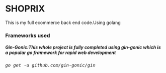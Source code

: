 # SHOPRIX
This is my full ecommerce back end code.Using golang 

### Frameworks used 

##### Gin-Gonic:This whole project is fully completed using gin-gonic which is a popular go framework for rapid web development

###### <kbd>             go get -u github.com/gin-gonic/gin                      </kbd>
